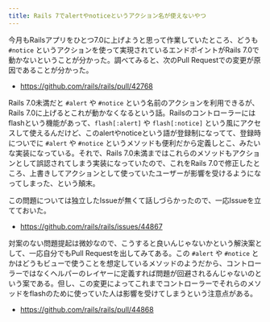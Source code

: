 ```yaml
---
title: Rails 7でalertやnoticeというアクション名が使えないやつ
---
```


今月もRailsアプリをひとつ7.0に上げようと思って作業していたところ、どうも `#notice` というアクションを使って実現されているエンドポイントがRails 7.0で動かないということが分かった。調べてみると、次のPull Requestでの変更が原因であることが分かった。

- <https://github.com/rails/rails/pull/42768>

Rails 7.0未満だと `#alert` や `#notice` という名前のアクションを利用できるが、Rails 7.0に上げるとこれが動かなくなるという話。Railsのコントローラーにはflashという機能があって、`flash[:alert]` や `flash[:notice]` という風にアクセスして使えるんだけど、このalertやnoticeという語が登録制になってて、登録時についでに `#alert` や `#notice` というメソッドも便利だから定義しとこ、みたいな実装になっている。それで、Rails 7.0未満まではこれらのメソッドもアクションとして誤認されてしまう実装になっていたので、これをRails 7.0で修正したところ、上書きしてアクションとして使っていたユーザーが影響を受けるようになってしまった、という顛末。

この問題については独立したIssueが無くて話しづらかったので、一応Issueを立てておいた。

- <https://github.com/rails/rails/issues/44867>

対案のない問題提起は微妙なので、こうすると良いんじゃないかという解決案として、一応自分でもPull Requestを出してみてある。この `#alert` や `#notice` とかはどうもビューで使うことを想定しているメソッドのようだから、コントローラーではなくヘルパーのレイヤーに定義すれば問題が回避されるんじゃないのという案である。但し、この変更によってこれまでコントローラーでそれらのメソッドをflashのために使っていた人は影響を受けてしまうという注意点がある。

- <https://github.com/rails/rails/pull/44868>
